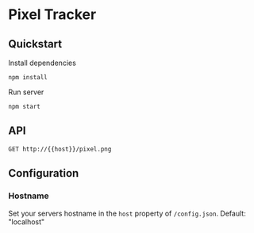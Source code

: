 # Pixel Tracker

## Quickstart

Install dependencies

    npm install

Run server

    npm start

## API

    GET http://{{host}}/pixel.png

## Configuration

### Hostname
Set your servers hostname in the `host` property of `/config.json`. Default: "localhost"
